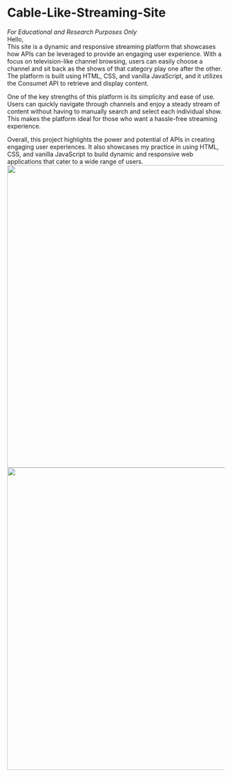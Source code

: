 # Cable-Like-Streaming-Site

*For Educational and Research Purposes Only*<br />
Hello,<br />
This site is a dynamic and responsive streaming platform that showcases how APIs can be leveraged to provide an engaging user experience. With a focus on television-like channel browsing, users can easily choose a channel and sit back as the shows of that category play one after the other. The platform is built using HTML, CSS, and vanilla JavaScript, and it utilizes the Consumet API to retrieve and display content.

One of the key strengths of this platform is its simplicity and ease of use. Users can quickly navigate through channels and enjoy a steady stream of content without having to manually search and select each individual show. This makes the platform ideal for those who want a hassle-free streaming experience.

Overall, this project highlights the power and potential of APIs in creating engaging user experiences. It also showcases my practice in using HTML, CSS, and vanilla JavaScript to build dynamic and responsive web applications that cater to a wide range of users. <br /><image src = "Figma.png" style = "width: 700px;"><image src = "images/Screenshot 2023-03-15 at 9.51.06 PM.png" style = "width: 700px;">

